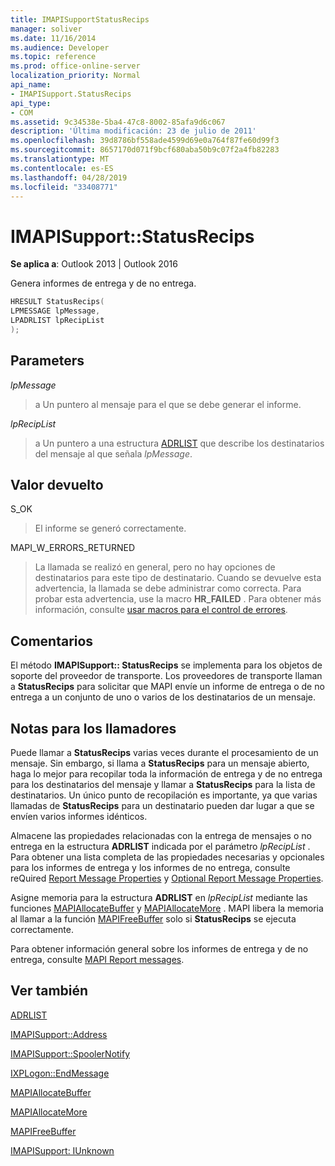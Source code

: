 ```yaml
---
title: IMAPISupportStatusRecips
manager: soliver
ms.date: 11/16/2014
ms.audience: Developer
ms.topic: reference
ms.prod: office-online-server
localization_priority: Normal
api_name:
- IMAPISupport.StatusRecips
api_type:
- COM
ms.assetid: 9c34538e-5ba4-47c8-8002-85afa9d6c067
description: 'Última modificación: 23 de julio de 2011'
ms.openlocfilehash: 39d8786bf558ade4599d69e0a764f87fe60d99f3
ms.sourcegitcommit: 8657170d071f9bcf680aba50b9c07f2a4fb82283
ms.translationtype: MT
ms.contentlocale: es-ES
ms.lasthandoff: 04/28/2019
ms.locfileid: "33408771"
---
```

# <a name="imapisupportstatusrecips"></a>IMAPISupport::StatusRecips

  
  
**Se aplica a**: Outlook 2013 | Outlook 2016 
  
Genera informes de entrega y de no entrega.
  
```cpp
HRESULT StatusRecips(
LPMESSAGE lpMessage,
LPADRLIST lpRecipList
);
```

## <a name="parameters"></a>Parameters

 _lpMessage_
  
> a Un puntero al mensaje para el que se debe generar el informe.
    
 _lpRecipList_
  
> a Un puntero a una estructura [ADRLIST](adrlist.md) que describe los destinatarios del mensaje al que señala _lpMessage_.
    
## <a name="return-value"></a>Valor devuelto

S_OK 
  
> El informe se generó correctamente.
    
MAPI_W_ERRORS_RETURNED 
  
> La llamada se realizó en general, pero no hay opciones de destinatarios para este tipo de destinatario. Cuando se devuelve esta advertencia, la llamada se debe administrar como correcta. Para probar esta advertencia, use la macro **HR_FAILED** . Para obtener más información, consulte [usar macros para el control de errores](using-macros-for-error-handling.md).
    
## <a name="remarks"></a>Comentarios

El método **IMAPISupport:: StatusRecips** se implementa para los objetos de soporte del proveedor de transporte. Los proveedores de transporte llaman a **StatusRecips** para solicitar que MAPI envíe un informe de entrega o de no entrega a un conjunto de uno o varios de los destinatarios de un mensaje. 
  
## <a name="notes-to-callers"></a>Notas para los llamadores

Puede llamar a **StatusRecips** varias veces durante el procesamiento de un mensaje. Sin embargo, si llama a **StatusRecips** para un mensaje abierto, haga lo mejor para recopilar toda la información de entrega y de no entrega para los destinatarios del mensaje y llamar a **StatusRecips** para la lista de destinatarios. Un único punto de recopilación es importante, ya que varias llamadas de **StatusRecips** para un destinatario pueden dar lugar a que se envíen varios informes idénticos. 
  
Almacene las propiedades relacionadas con la entrega de mensajes o no entrega en la estructura **ADRLIST** indicada por el parámetro _lpRecipList_ . Para obtener una lista completa de las propiedades necesarias y opcionales para los informes de entrega y los informes de no entrega, consulte reQuired [Report Message Properties](required-report-message-properties.md) y [Optional Report Message Properties](optional-report-message-properties.md). 
  
Asigne memoria para la estructura **ADRLIST** en _lpRecipList_ mediante las funciones [MAPIAllocateBuffer](mapiallocatebuffer.md) y [MAPIAllocateMore](mapiallocatemore.md) . MAPI libera la memoria al llamar a la función [MAPIFreeBuffer](mapifreebuffer.md) solo si **StatusRecips** se ejecuta correctamente. 
  
Para obtener información general sobre los informes de entrega y de no entrega, consulte [MAPI Report messages](mapi-report-messages.md).
  
## <a name="see-also"></a>Ver también



[ADRLIST](adrlist.md)
  
[IMAPISupport::Address](imapisupport-address.md)
  
[IMAPISupport::SpoolerNotify](imapisupport-spoolernotify.md)
  
[IXPLogon::EndMessage](ixplogon-endmessage.md)
  
[MAPIAllocateBuffer](mapiallocatebuffer.md)
  
[MAPIAllocateMore](mapiallocatemore.md)
  
[MAPIFreeBuffer](mapifreebuffer.md)
  
[IMAPISupport: IUnknown](imapisupportiunknown.md)

